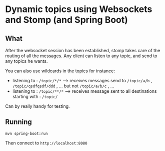# Dynamic topics using Websockets and Stomp (and Spring Boot)

## What

After the websocket session has been established, stomp takes care of the routing of all the messages.
Any client can listen to any topic, and send to any topics he wants.

You can also use wildcards in the topics for instance:
* listening to : `/topic/*/*`  --> receives messages send to `/topic/a/b` , `/topic/qsdfqsdf/ddd` , ... but not `/topic/a/b/c` , ...
* listening to : `/topic/**/*` --> receives message sent to all destinations starting with : `/topic/`

Can by really handy for testing.

## Running

`mvn spring-boot:run`

Then connect to `http://localhost:8080`

